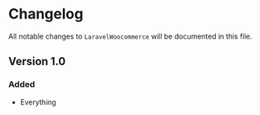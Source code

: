 # Changelog

All notable changes to `LaravelWoocommerce` will be documented in this file.

## Version 1.0

### Added
- Everything
